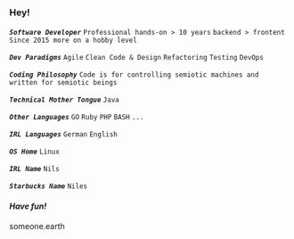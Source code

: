 ### Hey!

***`Software Developer`***
`Professional hands-on > 10 years`
`backend > frontent`
`Since 2015 more on a hobby level`

***`Dev Paradigms`***
`Agile` `Clean Code & Design` `Refactoring` `Testing` `DevOps`

***`Coding Philosophy`***
`Code is for controlling semiotic machines and written for semiotic beings`

***`Technical Mother Tongue`***
`Java`

***`Other Languages`***
`GO` `Ruby` `PHP` `BASH` `...`

***`IRL Languages`***
`German` `English`

***`OS Home`***
`Linux`

***`IRL Name`***
`Nils`

***`Starbucks Name`***
`Niles`

#### *Have fun!*

someone.earth

